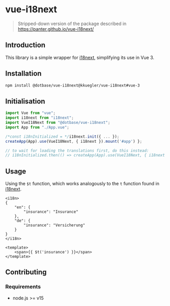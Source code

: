 # vue-i18next
> Stripped-down version of the package described in <https://panter.github.io/vue-i18next/>

## Introduction

This library is a simple wrapper for [i18next](https://www.i18next.com), simplifying its use in Vue 3.


## Installation

```bash
npm install @dotbase/vue-i18next@kkuegler/vue-i18next#vue-3
```

## Initialisation

```typescript
import Vue from "vue";
import i18next from "i18next";
import VueI18Next from "@dotbase/vue-i18next";
import App from "./App.vue";

/*const i18nInitialized = */i18next.init({ ... });
createApp(App).use(VueI18Next, { i18next }).mount('#app') };

// to wait for loading the translations first, do this instead:
// i18nInitialized.then(() => createApp(App).use(VueI18Next, { i18next }).mount('#app'));
```

## Usage

Using the `$t` function, which works analogously to the `t` function found in [i18next](https://www.i18next.com/overview/api#t).

```vue
<i18n>
{
    "en": {
        "insurance": "Insurance"
    },
    "de": {
        "insurance": "Versicherung"
    }
}
</i18n>

<template>
    <span>{{ $t('insurance') }}</span>
</template>
```

## Contributing

### Requirements
- node.js >= v15
